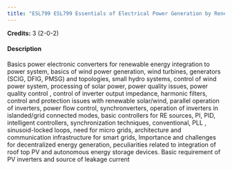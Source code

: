 ```yaml
---
title: "ESL799 ESL799 Essentials of Electrical Power Generation by Renewable Energy Sources"
---
```

**Credits:** 3 (2-0-2)

#### Description
Basics power electronic converters for renewable energy integration to power system, basics of wind power generation, wind turbines, generators (SCIG, DFIG, PMSG) and topologies, small hydro systems, control of wind power system, processing of solar power, power quality issues, power quality control , control of inverter output impedance, harmonic filters, control and protection issues with renewable solar/wind, parallel operation of inverters, power flow control, synchronverters, operation of inverters in islanded/grid connected modes, basic controllers for RE sources, PI, PID, intelligent controllers, synchronization techniques, conventional, PLL , sinusoid-locked loops, need for micro grids, architecture and communication infrastructure for smart grids, Importance and challenges for decentralized energy generation, peculiarities related to integration of roof top PV and autonomous energy storage devices. Basic requirement of PV inverters and source of leakage current